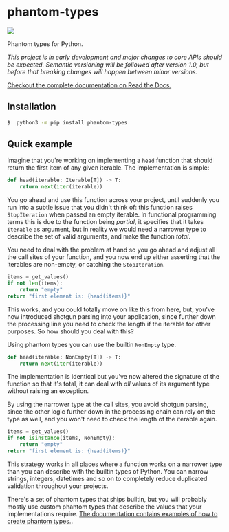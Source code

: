 # phantom-types

[![](https://github.com/antonagestam/phantom-types/workflows/CI/badge.svg)](https://github.com/antonagestam/phantom-types/actions?query=workflow%3ACI)

Phantom types for Python.

_This project is in early development and major changes to core APIs should be expected.
Semantic versioning will be followed after version 1.0, but before that breaking changes
will happen between minor versions._

[Checkout the complete documentation on Read the Docs.](https://phantom-types.readthedocs.io/en/stable/)

## Installation

```bash
$  python3 -m pip install phantom-types
```

## Quick example

Imagine that you're working on implementing a `head` function that should return the first item
of any given iterable. The implementation is simple:

```python
def head(iterable: Iterable[T]) -> T:
    return next(iter(iterable))
```

You go ahead and use this function across your project, until suddenly you run into a subtle
issue that you didn't think of: this function raises `StopIteration` when passed an empty iterable.
In functional programming terms this is due to the function being _partial_, it specifies that it takes
`Iterable` as argument, but in reality we would need a narrower type to describe the set of valid arguments,
and make the function _total_.

You need to deal with the problem at hand so you go ahead and adjust all the call sites of your function,
and you now end up either asserting that the iterables are non-empty, or catching the `StopIteration`.

```python
items = get_values()
if not len(items):
    return "empty"
return "first element is: {head(items)}"
```

This works, and you could totally move on like this from here, but, you've now introduced 
shotgun parsing into your application, since further down the processing line you need to check
the length if the iterable for other purposes. So how should you deal with this?

Using phantom types you can use the builtin `NonEmpty` type. 

```python
def head(iterable: NonEmpty[T]) -> T:
    return next(iter(iterable))
```

The implementation is identical but you've now altered the signature of the function so that it's
total, it can deal with _all_ values of its argument type without raising an exception.

By using the narrower type at the call sites, you avoid shotgun parsing, since the other logic
further down in the processing chain can rely on the type as well, and you won't need to check
the length of the iterable again.

```python
items = get_values()
if not isinstance(items, NonEmpty):
    return "empty"
return "first element is: {head(items)}"
```

This strategy works in all places where a function works on a narrower type than you can
describe with the builtin types of Python. You can narrow strings, integers, datetimes
and so on to completely reduce duplicated validation throughout your projects.

There's a set of phantom types that ships builtin, but you will probably mostly use
custom phantom types that describe the values that your implementations
require. [The documentation contains examples of how to create phantom types.](https://phantom-types.readthedocs.io/en/stable/).
